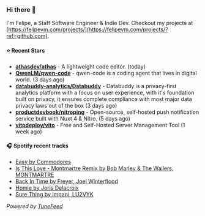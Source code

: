 ### Hi there 👋

I'm Felipe, a Staff Software Engineer & Indie Dev. Checkout my projects at [https://felipevm.com/projects/](https://felipevm.com/projects/?ref=github.com).

#### ⭐ Recent Stars
- **[athasdev/athas](https://github.com/athasdev/athas)** - A lightweight code editor. (today)
- **[QwenLM/qwen-code](https://github.com/QwenLM/qwen-code)** - qwen-code is a coding agent that lives in digital world. (3 days ago)
- **[databuddy-analytics/Databuddy](https://github.com/databuddy-analytics/Databuddy)** - Databuddy is a privacy-first analytics platform with a focus on user experience, with it&#39;s foundation built on privacy, it ensures complete compliance with most major data privacy laws out of the box (3 days ago)
- **[productdevbook/nitroping](https://github.com/productdevbook/nitroping)** - Open-source, self-hosted push notification service built with Nuxt 4 &amp; Nitro. (5 days ago)
- **[vitodeploy/vito](https://github.com/vitodeploy/vito)** - Free and Self-Hosted  Server Management Tool (1 week ago)

#### 🎧 Spotify recent tracks
- [Easy by Commodores](https://open.spotify.com/track/210g0ApTMDQvGFTWSnioAA)
- [Is This Love - Montmartre Remix by Bob Marley &amp; The Wailers, MONTMARTRE](https://open.spotify.com/track/3DE2xnbdTDuatFubUV0soe)
- [Back In Time by Freyer, Joel Winterflood](https://open.spotify.com/track/0FdVLK98RAdEoQNZnftoGh)
- [Homie by Joris Delacroix](https://open.spotify.com/track/0hjwiba2gpwgq82VbiD7oS)
- [Sure Thing by Impani, LU2VYK](https://open.spotify.com/track/41h0H10TYujH8h3rnPKRmN)

_Powered by [TuneFeed](https://tunefeed.app?ref=github.com)_
